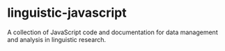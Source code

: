 linguistic-javascript
=====================

A collection of JavaScript code and documentation for data management and analysis in linguistic research.
